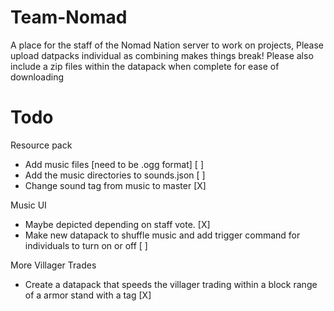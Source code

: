 # Team-Nomad
A place for the staff of the Nomad Nation server to work on projects, Please upload datpacks individual as combining makes things break!
Please also include a zip files within the datapack when complete for ease of downloading

# Todo
  
  Resource pack
  - Add music files [need to be .ogg format] [ ]
  - Add the music directories to sounds.json [ ]
  - Change sound tag from music to master [X] 
  
  Music UI
  - Maybe depicted depending on staff vote. [X]
  - Make new datapack to shuffle music and add trigger command for individuals to turn on or off [ ]

  More Villager Trades
  - Create a datapack that speeds the villager trading within a block range of a armor stand with a tag [X]
